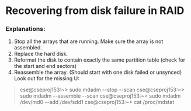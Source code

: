 # Recovering from disk failure in RAID
### Explanations:
1. Stop all the arrays that are running. Make sure the array is not assembled.
2. Replace the hard disk.
3. Reformat the disk to contain exactly the same partition table (check for the start and end sectors)
4. Reassemble the array. (Should start with one disk failed or unsynced)  Look out for the missing U:


> cse@cseproj153:~> sudo mdadm --stop --scan
> cse@cseproj153:~> sudo mdadm --assemble --scan
> cse@cseproj153:~> sudo mdadm /dev/md0 --add /dev/sdd1
> cse@cseproj153:~> cat /proc/mdstat
